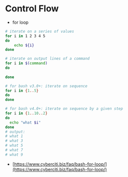 # Control Flow

* for loop

```bash
# iterate on a series of values
for i in 1 2 3 4 5
do
    echo ${i}
done

# iterate on output lines of a command
for i in $(command)
do
    
done

# for bash v3.0+: iterate on sequence
for i in {1..5}
do
done

# for bash v4.0+: iterate on sequence by a given step
for i in {1..10..2}
do
  echo "what $i"
done
# output:
# what 1
# what 3
# what 5
# what 7
# what 9
```

* [https://www.cyberciti.biz/faq/bash-for-loop/](https://www.cyberciti.biz/faq/bash-for-loop/)

